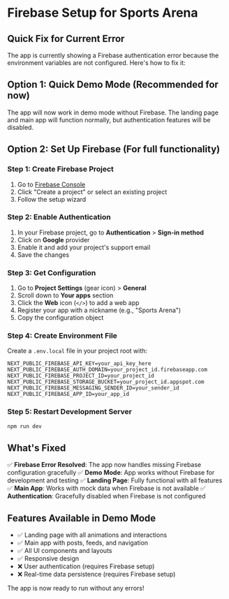 # Firebase Setup for Sports Arena

## Quick Fix for Current Error

The app is currently showing a Firebase authentication error because the environment variables are not configured. Here's how to fix it:

## Option 1: Quick Demo Mode (Recommended for now)

The app will now work in demo mode without Firebase. The landing page and main app will function normally, but authentication features will be disabled.

## Option 2: Set Up Firebase (For full functionality)

### Step 1: Create Firebase Project

1. Go to [Firebase Console](https://console.firebase.google.com/)
2. Click "Create a project" or select an existing project
3. Follow the setup wizard

### Step 2: Enable Authentication

1. In your Firebase project, go to **Authentication** > **Sign-in method**
2. Click on **Google** provider
3. Enable it and add your project's support email
4. Save the changes

### Step 3: Get Configuration

1. Go to **Project Settings** (gear icon) > **General**
2. Scroll down to **Your apps** section
3. Click the **Web** icon (`</>`) to add a web app
4. Register your app with a nickname (e.g., "Sports Arena")
5. Copy the configuration object

### Step 4: Create Environment File

Create a `.env.local` file in your project root with:

```env
NEXT_PUBLIC_FIREBASE_API_KEY=your_api_key_here
NEXT_PUBLIC_FIREBASE_AUTH_DOMAIN=your_project_id.firebaseapp.com
NEXT_PUBLIC_FIREBASE_PROJECT_ID=your_project_id
NEXT_PUBLIC_FIREBASE_STORAGE_BUCKET=your_project_id.appspot.com
NEXT_PUBLIC_FIREBASE_MESSAGING_SENDER_ID=your_sender_id
NEXT_PUBLIC_FIREBASE_APP_ID=your_app_id
```

### Step 5: Restart Development Server

```bash
npm run dev
```

## What's Fixed

✅ **Firebase Error Resolved**: The app now handles missing Firebase configuration gracefully
✅ **Demo Mode**: App works without Firebase for development and testing
✅ **Landing Page**: Fully functional with all features
✅ **Main App**: Works with mock data when Firebase is not available
✅ **Authentication**: Gracefully disabled when Firebase is not configured

## Features Available in Demo Mode

- ✅ Landing page with all animations and interactions
- ✅ Main app with posts, feeds, and navigation
- ✅ All UI components and layouts
- ✅ Responsive design
- ❌ User authentication (requires Firebase setup)
- ❌ Real-time data persistence (requires Firebase setup)

The app is now ready to run without any errors!
